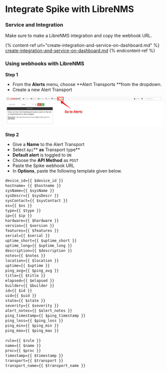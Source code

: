 # Integrate Spike with LibreNMS

### Service and Integration

Make sure to make a LibreNMS integration and copy the webhook URL.

{% content-ref url="create-integration-and-service-on-dashboard.md" %}
[create-integration-and-service-on-dashboard.md](create-integration-and-service-on-dashboard.md)
{% endcontent-ref %}



### Using webhooks with LibreNMS

**Step 1**

* From the **Alerts** menu, choose **Alert Transports **from the dropdown.
* Create a new Alert Transport

![](<../.gitbook/assets/image (114).png>)

**Step 2**

* Give a **Name** to the Alert Transport
* Select `Api`** **as** Transport type** 
* **Default alert** is toggled to `ON`
* Choose the **API Method** as `POST`
* Paste the Spike webhook URL
* In **Options**, paste the following template given below.

```
device_id={{ $device_id }}
hostname= {{ $hostname }}
sysName={{ $sysName }}
sysDescr={{ $sysDescr }}
sysContact={{ $sysContact }}
os={{ $os }}
type={{ $type }}
ip={{ $ip }}
hardware={{ $hardware }}
version={{ $version }}
features={{ $features }}
serial={{ $serial }}
uptime_short={{ $uptime_short }}
uptime_long={{ $uptime_long }}
description={{ $description }}
notes={{ $notes }}
location={{ $location }}
uptime={{ $uptime }}
ping_avg={{ $ping_avg }}
title={{ $title }}
elapsed={{ $elapsed }}
builder={{ $builder }}
id={{ $id }}
uid={{ $uid }}
state={{ $state }}
severity={{ $severity }}
alert_notes={{ $alert_notes }}
ping_timestamp={{ $ping_timestamp }}
ping_loss={{ $ping_loss }}
ping_min={{ $ping_min }}
ping_max={{ $ping_max }}

rule={{ $rule }}
name={{ $name }} 
proc={{ $proc }} 
timestamp={{ $timestamp }} 
transport={{ $transport }} 
transport_name={{ $transport_name }}
```

